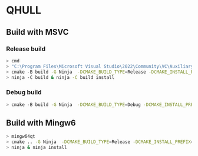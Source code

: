 

# QHULL


## Build with MSVC

### Release build
```bash
> cmd
> "C:\Program Files\Microsoft Visual Studio\2022\Community\VC\Auxiliary\Build\vcvars64.bat"
> cmake -B build -G Ninja  -DCMAKE_BUILD_TYPE=Release -DCMAKE_INSTALL_PREFIX=D:\devtools\QHULL.8.0.2
> ninja -C build & ninja -C build install
```

### Debug build
```bash
> cmake -B build -G Ninja  -DCMAKE_BUILD_TYPE=Debug -DCMAKE_INSTALL_PREFIX=D:\devtools\QHULL.8.0.2
```

## Build with Mingw6

```bash
> mingw64qt
> cmake .. -G Ninja  -DCMAKE_BUILD_TYPE=Release -DCMAKE_INSTALL_PREFIX=D:\devtools\QHULL.8.0.2
> ninja & ninja install
```

